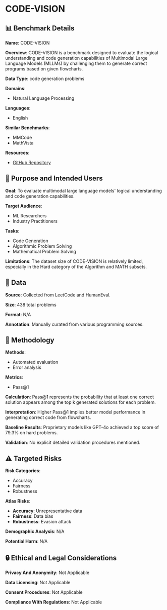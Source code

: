 # CODE-VISION

## 📊 Benchmark Details

**Name**: CODE-VISION

**Overview**: CODE-VISION is a benchmark designed to evaluate the logical understanding and code generation capabilities of Multimodal Large Language Models (MLLMs) by challenging them to generate correct programs based on given flowcharts.

**Data Type**: code generation problems

**Domains**:
- Natural Language Processing

**Languages**:
- English

**Similar Benchmarks**:
- MMCode
- MathVista

**Resources**:
- [GitHub Repository](https://github.com/wanghanbinpanda/CodeVision)

## 🎯 Purpose and Intended Users

**Goal**: To evaluate multimodal large language models' logical understanding and code generation capabilities.

**Target Audience**:
- ML Researchers
- Industry Practitioners

**Tasks**:
- Code Generation
- Algorithmic Problem Solving
- Mathematical Problem Solving

**Limitations**: The dataset size of CODE-VISION is relatively limited, especially in the Hard category of the Algorithm and MATH subsets.

## 💾 Data

**Source**: Collected from LeetCode and HumanEval.

**Size**: 438 total problems

**Format**: N/A

**Annotation**: Manually curated from various programming sources.

## 🔬 Methodology

**Methods**:
- Automated evaluation
- Error analysis

**Metrics**:
- Pass@1

**Calculation**: Pass@1 represents the probability that at least one correct solution appears among the top k generated solutions for each problem.

**Interpretation**: Higher Pass@1 implies better model performance in generating correct code from flowcharts.

**Baseline Results**: Proprietary models like GPT-4o achieved a top score of 79.3% on hard problems.

**Validation**: No explicit detailed validation procedures mentioned.

## ⚠️ Targeted Risks

**Risk Categories**:
- Accuracy
- Fairness
- Robustness

**Atlas Risks**:
- **Accuracy**: Unrepresentative data
- **Fairness**: Data bias
- **Robustness**: Evasion attack

**Demographic Analysis**: N/A

**Potential Harm**: N/A

## 🔒 Ethical and Legal Considerations

**Privacy And Anonymity**: Not Applicable

**Data Licensing**: Not Applicable

**Consent Procedures**: Not Applicable

**Compliance With Regulations**: Not Applicable
